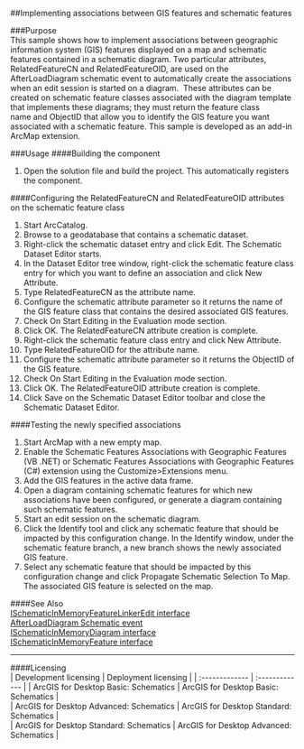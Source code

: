 ##Implementing associations between GIS features and schematic features

###Purpose  
This sample shows how to implement associations between geographic information system (GIS) features displayed on a map and schematic features contained in a schematic diagram. Two particular attributes, RelatedFeatureCN and RelatedFeatureOID, are used on the AfterLoadDiagram schematic event to automatically create the associations when an edit session is started on a diagram.  These attributes can be created on schematic feature classes associated with the diagram template that implements these diagrams; they must return the feature class name and ObjectID that allow you to identify the GIS feature you want associated with a schematic feature. This sample is developed as an add-in ArcMap extension.  


###Usage
####Building the component  
1. Open the solution file and build the project. This automatically registers the component.  

####Configuring the RelatedFeatureCN and RelatedFeatureOID attributes on the schematic feature class  
1. Start ArcCatalog.  
1. Browse to a geodatabase that contains a schematic dataset.  
1. Right-click the schematic dataset entry and click Edit. The Schematic Dataset Editor starts.  
1. In the Dataset Editor tree window, right-click the schematic feature class entry for which you want to define an association and click New Attribute.  
1. Type RelatedFeatureCN as the attribute name.  
1. Configure the schematic attribute parameter so it returns the name of the GIS feature class that contains the desired associated GIS features.  
1. Check On Start Editing in the Evaluation mode section.  
1. Click OK. The RelatedFeatureCN attribute creation is complete.  
1. Right-click the schematic feature class entry and click New Attribute.  
1. Type RelatedFeatureOID for the attribute name.  
1. Configure the schematic attribute parameter so it returns the ObjectID of the GIS feature.  
1. Check On Start Editing in the Evaluation mode section.  
1. Click OK. The RelatedFeatureOID attribute creation is complete.  
1. Click Save on the Schematic Dataset Editor toolbar and close the Schematic Dataset Editor.  

####Testing the newly specified associations  
1. Start ArcMap with a new empty map.  
1. Enable the Schematic Features Associations with Geographic Features (VB .NET) or Schematic Features Associations with Geographic Features (C#) extension using the Customize>Extensions menu.  
1. Add the GIS features in the active data frame.  
1. Open a diagram containing schematic features for which new associations have been configured, or generate a diagram containing such schematic features.  
1. Start an edit session on the schematic diagram.  
1. Click the Identify tool and click any schematic feature that should be impacted by this configuration change. In the Identify window, under the schematic feature branch, a new branch shows the newly associated GIS feature.  
1. Select any schematic feature that should be impacted by this configuration change and click Propagate Schematic Selection To Map. The associated GIS feature is selected on the map.  







####See Also  
[ISchematicInMemoryFeatureLinkerEdit interface](http://desktopdev.arcgis.com/search/?q=ISchematicInMemoryFeatureLinkerEdit%20interface&p=0&language=en&product=arcobjects-sdk-dotnet&version=&n=15&collection=help)  
[AfterLoadDiagram Schematic event](http://desktopdev.arcgis.com/search/?q=AfterLoadDiagram%20Schematic%20event&p=0&language=en&product=arcobjects-sdk-dotnet&version=&n=15&collection=help)  
[ISchematicInMemoryDiagram interface](http://desktopdev.arcgis.com/search/?q=ISchematicInMemoryDiagram%20interface&p=0&language=en&product=arcobjects-sdk-dotnet&version=&n=15&collection=help)  
[ISchematicInMemoryFeature interface](http://desktopdev.arcgis.com/search/?q=ISchematicInMemoryFeature%20interface&p=0&language=en&product=arcobjects-sdk-dotnet&version=&n=15&collection=help)  


---------------------------------

####Licensing  
| Development licensing | Deployment licensing | 
| :------------- | :------------- | 
| ArcGIS for Desktop Basic: Schematics | ArcGIS for Desktop Basic: Schematics |  
| ArcGIS for Desktop Advanced: Schematics | ArcGIS for Desktop Standard: Schematics |  
| ArcGIS for Desktop Standard: Schematics | ArcGIS for Desktop Advanced: Schematics |  


